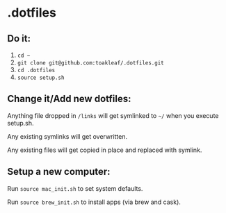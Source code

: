 # .dotfiles

## Do it:

1. `cd ~`
2. `git clone git@github.com:toakleaf/.dotfiles.git`
3. `cd .dotfiles`
4. `source setup.sh`

## Change it/Add new dotfiles:

Anything file dropped in `/links` will get symlinked to `~/` when you execute setup.sh.

Any existing symlinks will get overwritten.

Any existing files will get copied in place and replaced with symlink.

## Setup a new computer:

Run `source mac_init.sh` to set system defaults.

Run `source brew_init.sh` to install apps (via brew and cask).
